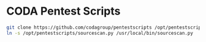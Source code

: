 # CODA Pentest Scripts

 ```sh
git clone https://github.com/codagroup/pentestscripts /opt/pentestscripts
ln -s /opt/pentestscripts/sourcescan.py /usr/local/bin/sourcescan.py
```
